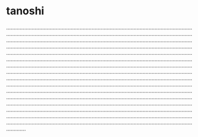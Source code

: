 # tanoshi
.............................................................................................................................................................................................................................................................................................................................................................................................................................................................................................................................................................................................................................................................................................................................................................................................................................................................................................................................................................................................................................................................................................................................................................................................................................................................................................................................................................................................................................................................................................................................................................................................................................................................................................................................................................................................................................................................................................................................................................................................................................................................................